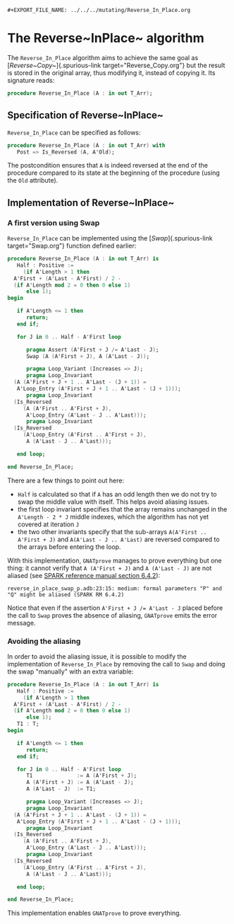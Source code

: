 ```{=org}
#+EXPORT_FILE_NAME: ../../../mutating/Reverse_In_Place.org
```
# The Reverse~InPlace~ algorithm

The `Reverse_In_Place` algorithm aims to achieve the same goal as
[*Reverse~Copy~*]{.spurious-link target="Reverse_Copy.org"} but the
result is stored in the original array, thus modifying it, instead of
copying it. Its signature reads:

``` ada
procedure Reverse_In_Place (A : in out T_Arr);
```

## Specification of Reverse~InPlace~

`Reverse_In_Place` can be specified as follows:

``` ada
procedure Reverse_In_Place (A : in out T_Arr) with
   Post => Is_Reversed (A, A'Old);
```

The postcondition ensures that `A` is indeed reversed at the end of the
procedure compared to its state at the beginning of the procedure (using
the `Old` attribute).

## Implementation of Reverse~InPlace~

### A first version using Swap

`Reverse_In_Place` can be implemented using the [*Swap*]{.spurious-link
target="Swap.org"} function defined earlier:

``` ada
procedure Reverse_In_Place (A : in out T_Arr) is
   Half : Positive :=
     (if A'Length > 1 then
  A'First + (A'Last - A'First) / 2 -
  (if A'Length mod 2 = 0 then 0 else 1)
      else 1);
begin

   if A'Length <= 1 then
      return;
   end if;

   for J in 0 .. Half - A'First loop

      pragma Assert (A'First + J /= A'Last - J);
      Swap (A (A'First + J), A (A'Last - J));

      pragma Loop_Variant (Increases => J);
      pragma Loop_Invariant
  (A (A'First + J + 1 .. A'Last - (J + 1)) =
   A'Loop_Entry (A'First + J + 1 .. A'Last - (J + 1)));
      pragma Loop_Invariant
  (Is_Reversed
     (A (A'First .. A'First + J),
      A'Loop_Entry (A'Last - J .. A'Last)));
      pragma Loop_Invariant
  (Is_Reversed
     (A'Loop_Entry (A'First .. A'First + J),
      A (A'Last - J .. A'Last)));

   end loop;

end Reverse_In_Place;
```

There are a few things to point out here:

-   `Half` is calculated so that if `A` has an odd length then we do not
    try to swap the middle value with itself. This helps avoid aliasing
    issues.
-   the first loop invariant specifies that the array remains unchanged
    in the `A'Length - 2 * J` middle indexes, which the algorithm has
    not yet covered at iteration `J`
-   the two other invariants specify that the sub-arrays `A(A'First
            .. A'First + J)` and `A(A'Last - J .. A'Last)` are reversed
    compared to the arrays before entering the loop.

With this implementation, `GNATprove` manages to prove everything but
one thing: it cannot verify that `A (A'First + J)` and `A
     (A'Last - J)` are not aliased (see [SPARK reference manual section
6.4.2](http://docs.adacore.com/spark2014-docs/html/lrm/subprograms.html#anti-aliasing)):

``` shell
reverse_in_place_swap_p.adb:23:15: medium: formal parameters "P" and "Q" might be aliased (SPARK RM 6.4.2)
```

Notice that even if the assertion `A'First + J /= A'Last - J` placed
before the call to `Swap` proves the absence of aliasing, `GNATprove`
emits the error message.

### Avoiding the aliasing

In order to avoid the aliasing issue, it is possible to modify the
implementation of `Reverse_In_Place` by removing the call to `Swap` and
doing the swap \"manually\" with an extra variable:

``` ada
procedure Reverse_In_Place (A : in out T_Arr) is
   Half : Positive :=
     (if A'Length > 1 then
  A'First + (A'Last - A'First) / 2 -
  (if A'Length mod 2 = 0 then 0 else 1)
      else 1);
   T1 : T;
begin

   if A'Length <= 1 then
      return;
   end if;

   for J in 0 .. Half - A'First loop
      T1              := A (A'First + J);
      A (A'First + J) := A (A'Last - J);
      A (A'Last - J)  := T1;

      pragma Loop_Variant (Increases => J);
      pragma Loop_Invariant
  (A (A'First + J + 1 .. A'Last - (J + 1)) =
   A'Loop_Entry (A'First + J + 1 .. A'Last - (J + 1)));
      pragma Loop_Invariant
  (Is_Reversed
     (A (A'First .. A'First + J),
      A'Loop_Entry (A'Last - J .. A'Last)));
      pragma Loop_Invariant
  (Is_Reversed
     (A'Loop_Entry (A'First .. A'First + J),
      A (A'Last - J .. A'Last)));

   end loop;

end Reverse_In_Place;
```

This implementation enables `GNATprove` to prove everything.

